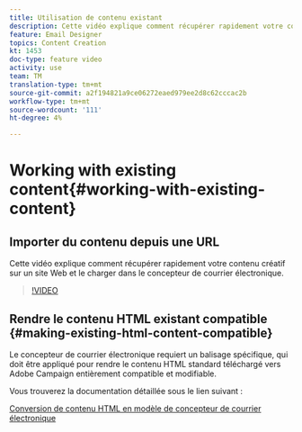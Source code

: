 ```yaml
---
title: Utilisation de contenu existant
description: Cette vidéo explique comment récupérer rapidement votre contenu créatif sur un site Web et le charger dans le concepteur de courrier électronique.
feature: Email Designer
topics: Content Creation
kt: 1453
doc-type: feature video
activity: use
team: TM
translation-type: tm+mt
source-git-commit: a2f194821a9ce06272eaed979ee2d8c62cccac2b
workflow-type: tm+mt
source-wordcount: '111'
ht-degree: 4%

---
```



# Working with existing content{#working-with-existing-content}

## Importer du contenu depuis une URL

Cette vidéo explique comment récupérer rapidement votre contenu créatif sur un site Web et le charger dans le concepteur de courrier électronique.

>[!VIDEO](https://video.tv.adobe.com/v/25926?quality=12)

## Rendre le contenu HTML existant compatible {#making-existing-html-content-compatible}

Le concepteur de courrier électronique requiert un balisage spécifique, qui doit être appliqué pour rendre le contenu HTML standard téléchargé vers Adobe Campaign entièrement compatible et modifiable.

Vous trouverez la documentation détaillée sous le lien suivant :

[Conversion de contenu HTML en modèle de concepteur de courrier électronique](https://docs.adobe.com/content/help/en/campaign-standard/using/designing-content/building-email-content/using-existing-content.html#converting-an-html-content)
